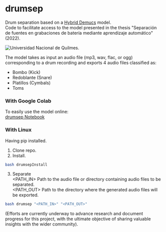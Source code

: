 # drumsep
Drum separation based on a [Hybrid Demucs](https://github.com/facebookresearch/demucs) model. <br />
Code to facilitate access to the model presented in the thesis "Separación de fuentes  en grabaciones de batería mediante aprendizaje automático" (2022).

<p align="left">
<img src="https://euda.unq.edu.ar/wp-content/uploads/2021/05/logos-UNQ-265x65-1.png" alt="Universidad Nacional de Quilmes.">
</p>

The model takes as input an audio file (mp3, wav, flac, or ogg) corresponding to a drum recording and exports 4 audio files classified as:
* Bombo (Kick)
* Redoblante (Snare)
* Platillos (Cymbals)
* Toms


### With Google Colab
To easily use the model online: <br />
[drumsep Notebook](https://colab.research.google.com/drive/14uxUczAYP9EUZLZmA_uWv5I_mDU7iqJS?usp=sharing)

### With Linux
Having pip installed. <br />
  1. Clone repo.
  2. Install.
```bash
bash drumsepInstall
```
  3. Separate <br />
  <PATH_IN>  Path to the audio file or directory containing audio files to be separated. <br />
  <PATH_OUT> Path to the directory where the generated audio files will be exported. <br />
```bash
bash drumsep "<PATH_IN>" "<PATH_OUT>"
```

(Efforts are currently underway to advance research and document progress for this project, with the ultimate objective of sharing valuable insights with the wider community).
